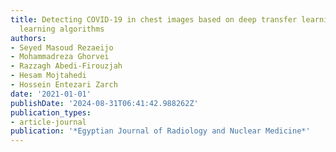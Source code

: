 ```yaml
---
title: Detecting COVID-19 in chest images based on deep transfer learning and machine
  learning algorithms
authors:
- Seyed Masoud Rezaeijo
- Mohammadreza Ghorvei
- Razzagh Abedi-Firouzjah
- Hesam Mojtahedi
- Hossein Entezari Zarch
date: '2021-01-01'
publishDate: '2024-08-31T06:41:42.988262Z'
publication_types:
- article-journal
publication: '*Egyptian Journal of Radiology and Nuclear Medicine*'
---
```

